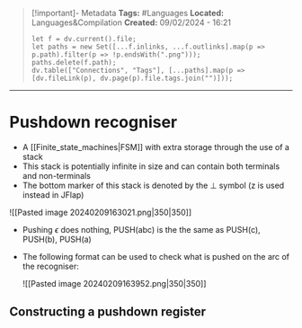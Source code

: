 > [!important]- Metadata
> **Tags:** #Languages 
> **Located:** Languages&Compilation
> **Created:** 09/02/2024 - 16:21
> ```dataviewjs
> let f = dv.current().file;
> let paths = new Set([...f.inlinks, ...f.outlinks].map(p => p.path).filter(p => !p.endsWith(".png")));
> paths.delete(f.path);
> dv.table(["Connections", "Tags"], [...paths].map(p => [dv.fileLink(p), dv.page(p).file.tags.join("")]));
> ```

___
# Pushdown recogniser
- A [[Finite_state_machines|FSM]] with extra storage through the use of a stack 
- This stack is potentially infinite in size and can contain both terminals and non-terminals
- The bottom marker of this stack is denoted by the $\perp$ symbol (z is used instead in JFlap)

![[Pasted image 20240209163021.png|350|350]]

- Pushing $\epsilon$ does nothing, PUSH(abc) is the the same as PUSH(c), PUSH(b), PUSH(a)
- The following format can be used to check what is pushed on the arc of the recogniser:

  ![[Pasted image 20240209163952.png|350|350]]


## Constructing a pushdown register 
